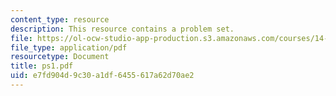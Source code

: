 ```yaml
---
content_type: resource
description: This resource contains a problem set.
file: https://ol-ocw-studio-app-production.s3.amazonaws.com/courses/14-462-advanced-macroeconomics-ii-spring-2007/e7fd904d9c30a1df6455617a62d70ae2_ps1.pdf
file_type: application/pdf
resourcetype: Document
title: ps1.pdf
uid: e7fd904d-9c30-a1df-6455-617a62d70ae2
---
```

